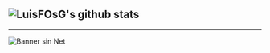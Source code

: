![LuisFOsG's github stats](https://github-readme-stats.vercel.app/api?username=LuisFOsG&show_icons=true&theme=dark&show_owner=true)
---------------
---------------
![Banner sin Net](https://raw.githubusercontent.com/saadeghi/saadeghi/master/dino.gif "Sin Net")

<!--
**LuisFOsG/LuisFOsG** is a ✨ _special_ ✨ repository because its `README.md` (this file) appears on your GitHub profile.

Here are some ideas to get you started:

- 🔭 I’m currently working on ...
- 🌱 I’m currently learning ...
- 👯 I’m looking to collaborate on ...
- 🤔 I’m looking for help with ...
- 💬 Ask me about ...
- 📫 How to reach me: ...
- 😄 Pronouns: ...
- ⚡ Fun fact: ...
-->
